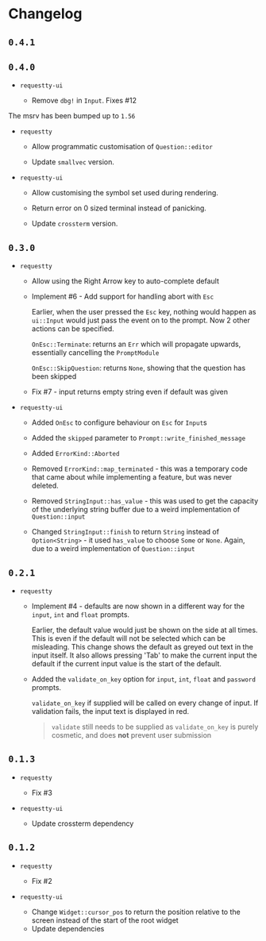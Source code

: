 # Changelog

## `0.4.1`

## `0.4.0`

- `requestty-ui`

  - Remove `dbg!` in `Input`. Fixes #12

The msrv has been bumped up to `1.56`

- `requestty`

  - Allow programmatic customisation of `Question::editor`

  - Update `smallvec` version.

- `requestty-ui`

  - Allow customising the symbol set used during rendering.

  - Return error on 0 sized terminal instead of panicking.

  - Update `crossterm` version.

## `0.3.0`

- `requestty`

  - Allow using the Right Arrow key to auto-complete default

  - Implement #6 - Add support for handling abort with `Esc`

    Earlier, when the user pressed the `Esc` key, nothing would happen as
    `ui::Input` would just pass the event on to the prompt. Now 2 other
    actions can be specified.

    `OnEsc::Terminate`: returns an `Err` which will propagate upwards,
    essentially cancelling the `PromptModule`

    `OnEsc::SkipQuestion`: returns `None`, showing that the question has
    been skipped

  - Fix #7 - input returns empty string even if default was given

- `requestty-ui`

  - Added `OnEsc` to configure behaviour on `Esc` for `Input`s

  - Added the `skipped` parameter to `Prompt::write_finished_message`

  - Added `ErrorKind::Aborted`

  - Removed `ErrorKind::map_terminated` - this was a temporary code that
    came about while implementing a feature, but was never deleted.

  - Removed `StringInput::has_value` - this was used to get the capacity
    of the underlying string buffer due to a weird implementation of
    `Question::input`

  - Changed `StringInput::finish` to return `String` instead of
    `Option<String>` - it used `has_value` to choose `Some` or `None`.
    Again, due to a weird implementation of `Question::input`

## `0.2.1`

- `requestty`

  - Implement #4 - defaults are now shown in a different way for the
    `input`, `int` and `float` prompts.

    Earlier, the default value would just be shown on the side at all
    times. This is even if the default will not be selected which can be
    misleading. This change shows the default as greyed out text in the
    input itself. It also allows pressing 'Tab' to make the current
    input the default if the current input value is the start of the
    default.

  - Added the `validate_on_key` option for `input`, `int`, `float` and
    `password` prompts.

    `validate_on_key` if supplied will be called on every change of
    input. If validation fails, the input text is displayed in red.

    > `validate` still needs to be supplied as `validate_on_key` is
    > purely cosmetic, and does **not** prevent user submission

## `0.1.3`

- `requestty`

  - Fix #3

- `requestty-ui`
  - Update crossterm dependency

## `0.1.2`

- `requestty`

  - Fix #2

- `requestty-ui`
  - Change `Widget::cursor_pos` to return the position relative to the
    screen instead of the start of the root widget
  - Update dependencies
